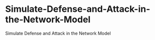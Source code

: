 # Simulate-Defense-and-Attack-in-the-Network-Model
Simulate Defense and Attack in the Network Model
